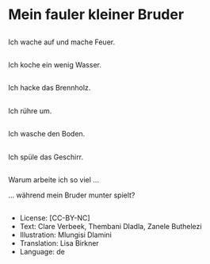 # Mein fauler kleiner Bruder

##
Ich wache auf und mache Feuer.

##
Ich koche ein wenig Wasser.

##
Ich hacke das Brennholz.

##
Ich rühre um.

##
Ich wasche den Boden.

##
Ich spüle das Geschirr.

##
Warum arbeite ich so viel …

… während mein Bruder munter spielt?

##
* License: [CC-BY-NC]
* Text: Clare Verbeek, Thembani Dladla, Zanele Buthelezi
* Illustration: Mlungisi Dlamini
* Translation: Lisa Birkner
* Language: de
